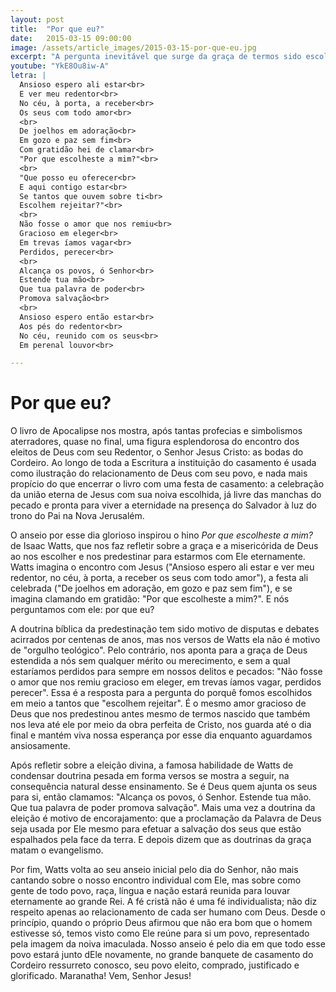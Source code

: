```yaml
---
layout: post
title:  "Por que eu?"
date:   2015-03-15 09:00:00
image: /assets/article_images/2015-03-15-por-que-eu.jpg
excerpt: "A pergunta inevitável que surge da graça de termos sido escolhidos por Deus: \"Por que escolheste a mim?\"."
youtube: "YkE8Ou8iw-A"
letra: |
  Ansioso espero ali estar<br>
  E ver meu redentor<br>
  No céu, à porta, a receber<br>
  Os seus com todo amor<br>
  <br>
  De joelhos em adoração<br>
  Em gozo e paz sem fim<br>
  Com gratidão hei de clamar<br>
  "Por que escolheste a mim?"<br>
  <br>
  "Que posso eu oferecer<br>
  E aqui contigo estar<br>
  Se tantos que ouvem sobre ti<br>
  Escolhem rejeitar?"<br>
  <br>
  Não fosse o amor que nos remiu<br>
  Gracioso em eleger<br>
  Em trevas íamos vagar<br>
  Perdidos, perecer<br>
  <br>
  Alcança os povos, ó Senhor<br>
  Estende tua mão<br>
  Que tua palavra de poder<br>
  Promova salvação<br>
  <br>
  Ansioso espero então estar<br>
  Aos pés do redentor<br>
  No céu, reunido com os seus<br>
  Em perenal louvor<br>

---
```


# Por que eu?

O livro de Apocalipse nos mostra, após tantas profecias e simbolismos aterradores,  quase no final, uma figura esplendorosa do encontro dos eleitos de Deus com seu Redentor, o Senhor Jesus Cristo: as bodas do Cordeiro. Ao longo de toda a Escritura a instituição do casamento é usada como ilustração do relacionamento de Deus com seu povo, e nada mais propício do que encerrar o livro com uma festa de casamento: a celebração da união eterna de Jesus com sua noiva escolhida, já livre das manchas do pecado e pronta para viver a eternidade na presença do Salvador à luz do trono do Pai na Nova Jerusalém.

O anseio por esse dia glorioso inspirou o hino *Por que escolheste a mim?* de Isaac Watts, que nos faz refletir sobre a graça e a misericórida de Deus ao nos escolher e nos predestinar para estarmos com Ele eternamente. Watts imagina o encontro com Jesus ("Ansioso espero ali estar e ver meu redentor, no céu, à porta, a receber os seus com todo amor"), a festa ali celebrada ("De joelhos em adoração, em gozo e paz sem fim"), e se imagina clamando em gratidão: "Por que escolheste a mim?". E nós perguntamos com ele: por que eu?

A doutrina bíblica da predestinação tem sido motivo de disputas e debates acirrados por centenas de anos, mas nos versos de Watts ela não é motivo de "orgulho teológico". Pelo contrário, nos aponta para a graça de Deus estendida a nós sem qualquer mérito ou merecimento, e sem a qual estaríamos perdidos para sempre em nossos delitos e pecados: "Não fosse o amor que nos remiu gracioso em eleger, em trevas íamos vagar, perdidos perecer". Essa é a resposta para a pergunta do porquê fomos escolhidos em meio a tantos que "escolhem rejeitar". É o mesmo amor gracioso de Deus que nos predestinou antes mesmo de termos nascido que também nos leva até ele por meio da obra perfeita de Cristo, nos guarda até o dia final e mantém viva nossa esperança por esse dia enquanto aguardamos ansiosamente.

Após refletir sobre a eleição divina, a famosa habilidade de Watts de condensar doutrina pesada em forma versos se mostra a seguir, na consequência natural desse ensinamento. Se é Deus quem ajunta os seus para si, então clamamos: "Alcança os povos, ó Senhor. Estende tua mão. Que tua palavra de poder promova salvação". Mais uma vez  a doutrina da eleição é motivo de encorajamento: que a proclamação da Palavra de Deus seja usada por Ele mesmo para efetuar a salvação dos seus que estão espalhados pela face da terra. E depois dizem que as doutrinas da graça matam o evangelismo.

Por fim, Watts volta ao seu anseio inicial pelo dia do Senhor, não mais cantando sobre o nosso encontro individual com Ele, mas sobre como gente de todo povo, raça, língua e nação estará reunida para louvar eternamente ao grande Rei. A fé cristã não é uma fé individualista; não diz respeito apenas ao relacionamento de cada ser humano com Deus. Desde o princípio, quando o próprio Deus afirmou que não era bom que o homem estivesse só, temos visto como Ele reúne para si um povo, representado pela imagem da noiva imaculada. Nosso anseio é pelo dia em que todo esse povo estará junto dEle novamente, no grande banquete de casamento do Cordeiro ressurreto conosco, seu povo eleito, comprado, justificado e glorificado. Maranatha! Vem, Senhor Jesus!